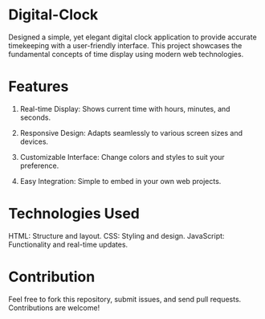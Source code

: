 # Digital-Clock
Designed a simple, yet elegant digital clock application to provide accurate timekeeping with a user-friendly interface. This project showcases the fundamental concepts of time display using modern web technologies.

# Features

1. Real-time Display: Shows current time with hours, minutes, and seconds.

2. Responsive Design: Adapts seamlessly to various screen sizes and devices.

3. Customizable Interface: Change colors and styles to suit your preference.

4. Easy Integration: Simple to embed in your own web projects.

# Technologies Used

HTML: Structure and layout.
CSS: Styling and design.
JavaScript: Functionality and real-time updates.

# Contribution
Feel free to fork this repository, submit issues, and send pull requests. Contributions are welcome!
